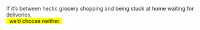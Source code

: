 If it’s between hectic grocery shopping and being stuck at home waiting for deliveries, <br> <mark>&nbsp; we’d choose neither.&nbsp;</mark>
